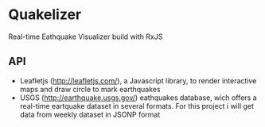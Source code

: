 # Quakelizer
Real-time Eathquake Visualizer build with RxJS

## API
* Leafletjs (http://leafletjs.com/), a Javascript library, to render interactive maps and draw circle to mark earthquakes
* USGS (http://earthquake.usgs.gov/) eathquakes database, wich offers a real-time eartquake dataset in several formats. For this project i will get data from weekly dataset in JSONP format
